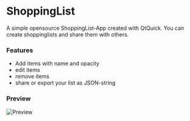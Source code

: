 # ShoppingList
A simple opensource ShoppingList-App created with QtQuick. You can create shoppinglists and share them with others.
### Features
- Add items with name and opacity
- edit items
- remove items
- share or export your list as JSON-string
### Preview
![Preview](https://i.ibb.co/vPxv9rJ/photo-2020-03-11-11-21-28.jpg "Preview")
